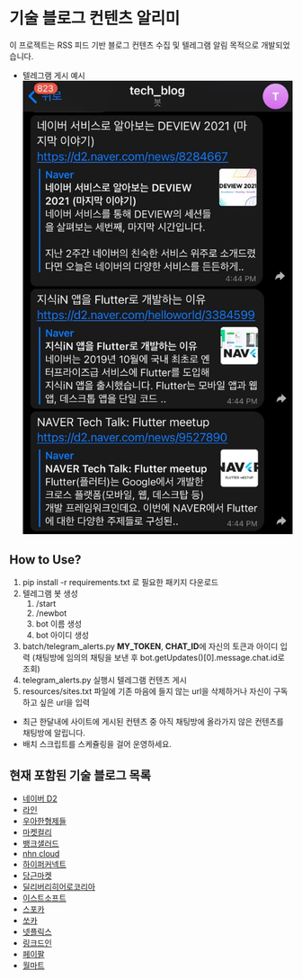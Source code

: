 # 기술 블로그 컨텐츠 알리미
이 프로젝트는 RSS 피드 기반 블로그 컨텐츠 수집 및 텔레그램 알림 목적으로 개발되었습니다.
- 텔레그램 게시 예시  
![텔레그램 게시 예시](telegram_example.jpg)

How to Use?  
---
1. pip install -r requirements.txt 로 필요한 패키지 다운로드
2. 텔레그램 봇 생성
    1. /start
    2. /newbot
    3. bot 이름 생성
    4. bot 아이디 생성
3. batch/telegram_alerts.py **MY_TOKEN**, **CHAT_ID**에 자신의 토큰과 아이디 입력 (채팅방에 임의의 채팅을 보낸 후 bot.getUpdates()[0].message.chat.id로 조회)
4. telegram_alerts.py 실행시 텔레그램 컨텐츠 게시
5. resources/sites.txt 파일에 기존 마음에 들지 않는 url을 삭제하거나 자신이 구독하고 싶은 url을 입력
  
- 최근 한달내에 사이트에 게시된 컨텐츠 중 아직 채팅방에 올라가지 않은 컨텐츠를 채팅방에 알립니다.
- 배치 스크립트를 스케쥴링을 걸어 운영하세요.

현재 포함된 기술 블로그 목록
---
- [네이버 D2](https://d2.naver.com/d2.atom)
- [라인](https://engineering.linecorp.com/ko/feed/)
- [우아한형제들](https://techblog.woowahan.com/feed/)
- [마켓컬리](https://helloworld.kurly.com/feed.xml)
- [뱅크샐러드](https://blog.banksalad.com/rss.xml)
- [nhn cloud](https://meetup.toast.com/rss)
- [하이퍼커넥트](https://hyperconnect.github.io/feed)
- [당근마켓](https://medium.com/feed/daangn)
- [딜리버리히어로코리아](https://medium.com/feed/deliverytechkorea)
- [이스트소프트](https://blog.est.ai/feed/)
- [스포카](https://spoqa.github.io/rss)
- [쏘카](https://tech.socarcorp.kr/feed)
- [넷플릭스](https://netflixtechblog.com/feed)
- [링크드인](https://engineering.linkedin.com/blog.rss.html)
- [페이팔](https://medium.com/feed/paypal-tech)
- [월마트](https://medium.com/feed/walmartglobaltech)
